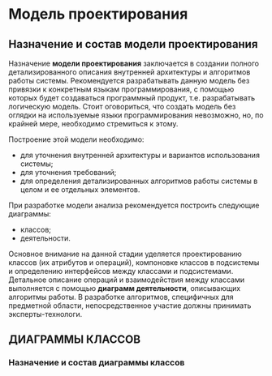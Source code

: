 # Модель проектирования

## Назначение и состав модели проектирования

Назначение **модели проектирования** заключается в создании полного детализированного описания внутренней архитектуры и алгоритмов работы системы. Рекомендуется разрабатывать данную модель без привязки к конкретным языкам программирования, с помощью которых будет создаваться программный продукт, т.е. разрабатывать логическую модель. Стоит оговориться, что создать модель без оглядки на используемые языки программирования невозможно, но, по крайней мере, необходимо стремиться к этому.

Построение этой модели необходимо:

- для уточнения внутренней архитектуры и вариантов использования системы;
- для уточнения требований;
- для определения детализированных алгоритмов работы системы в целом и ее отдельных элементов.

При разработке модели анализа рекомендуется построить следующие диаграммы:

- классов;
- деятельности.

Основное внимание на данной стадии уделяется проектированию классов (их атрибутов и операций), компоновке классов в подсистемы и определению интерфейсов между классами и подсистемами. Детальное описание операций и взаимодействия между классами выполняется с помощью **диаграмм деятельности**, описывающих алгоритмы работы. В разработке алгоритмов, специфичных для предметной области, непосредственное участие должны принимать эксперты-технологи.

## ДИАГРАММЫ КЛАССОВ

### Назначение и состав диаграммы классов

